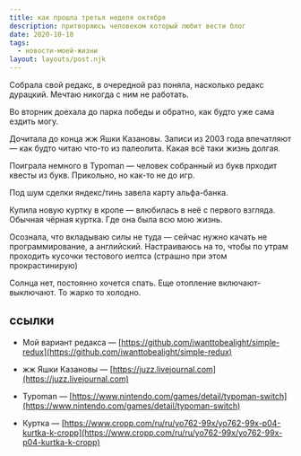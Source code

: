 ```yaml
---
title: как прошла третья неделя октября
description: притворяюсь человеком который любит вести блог
date: 2020-10-18
tags:
  - новости-моей-жизни
layout: layouts/post.njk
---
```


Собрала свой редакс, в очередной раз поняла, насколько редакс дурацкий. Мечтаю никогда с ним не работать. 

Во вторник доехала до парка победы и обратно, как будто уже сама ездить могу. 

Дочитала до конца жж Яшки Казановы. Записи из 2003 года впечатляют — как будто читаю что-то из палеолита. Какая всё таки жизнь долгая.

Поиграла немного в Typoman — человек собранный из букв прходит квесты из букв. Прикольно, но как-то не до игр.

Под шум сделки яндекс/тинь завела карту альфа-банка.

Купила новую куртку в кропе — влюбилась в неё с первого взгляда. Обычная чёрная куртка. Где она была всю мою жизнь.

Осознала, что вкладываю силы не туда — сейчас нужно качать не программирование, а английский. Настраиваюсь на то, чтобы по утрам проходить кусочки тестового иелтса (страшно при этом прокрастинирую)

Солнца нет, постоянно хочется спать. Еще отопление включают-выключают. То жарко то холодно.

## ссылки

- Мой вариант редакса — [https://github.com/iwanttobealight/simple-redux](https://github.com/iwanttobealight/simple-redux)

- жж Яшки Казановы — [https://juzz.livejournal.com](https://juzz.livejournal.com)

- Typoman — [https://www.nintendo.com/games/detail/typoman-switch](https://www.nintendo.com/games/detail/typoman-switch)

- Куртка — [https://www.cropp.com/ru/ru/yo762-99x/yo762-99x-p04-kurtka-k-cropp](https://www.cropp.com/ru/ru/yo762-99x/yo762-99x-p04-kurtka-k-cropp)

